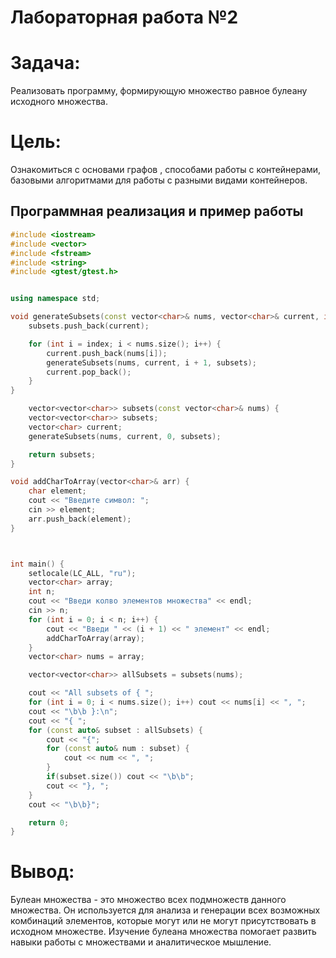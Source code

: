 # Лабораторная работа №2



# Задача:

Реализовать программу, формирующую множество равное булеану исходного множества.

# Цель:

Ознакомиться с основами графов , способами работы с контейнерами, базовыми алгоритмами для работы с разными видами контейнеров.

## Программная реализация и пример работы

```c++
#include <iostream>
#include <vector>
#include <fstream>
#include <string>
#include <gtest/gtest.h>


using namespace std;

void generateSubsets(const vector<char>& nums, vector<char>& current, int index, vector<vector<char>>& subsets) {
    subsets.push_back(current);

    for (int i = index; i < nums.size(); i++) {
        current.push_back(nums[i]);
        generateSubsets(nums, current, i + 1, subsets);
        current.pop_back();
    }
}

    vector<vector<char>> subsets(const vector<char>& nums) {
    vector<vector<char>> subsets;
    vector<char> current;
    generateSubsets(nums, current, 0, subsets);

    return subsets;
}

void addCharToArray(vector<char>& arr) {
    char element;
    cout << "Введите символ: ";
    cin >> element;
    arr.push_back(element);
}



int main() {
    setlocale(LC_ALL, "ru");
    vector<char> array;
    int n;
    cout << "Введи колво элементов множества" << endl;
    cin >> n;
    for (int i = 0; i < n; i++) {
        cout << "Введи " << (i + 1) << " элемент" << endl;
        addCharToArray(array);
    }
    vector<char> nums = array;

    vector<vector<char>> allSubsets = subsets(nums);

    cout << "All subsets of { ";
    for (int i = 0; i < nums.size(); i++) cout << nums[i] << ", ";
    cout << "\b\b }:\n";
    cout << "{ ";
    for (const auto& subset : allSubsets) {
        cout << "{";
        for (const auto& num : subset) {
            cout << num << ", ";
        }
        if(subset.size()) cout << "\b\b";
        cout << "}, ";
    }
    cout << "\b\b}";

    return 0;
}
```
# Вывод:

Булеан множества - это множество всех подмножеств данного множества. Он используется для анализа и генерации всех возможных комбинаций элементов, которые могут или не могут присутствовать в исходном множестве. Изучение булеана множества помогает развить навыки работы с множествами и аналитическое мышление.



